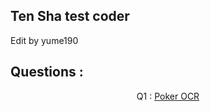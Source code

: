 ## Ten Sha test coder

Edit by yume190

## Questions : 
<p align="center">
Q1 : <a href = ".">Poker OCR</a><br>
</p>